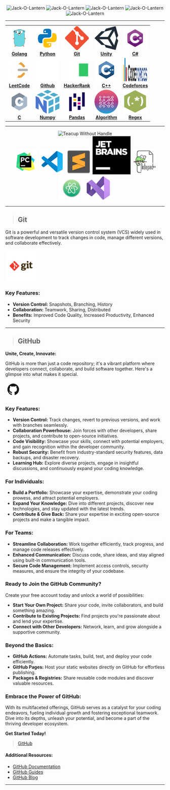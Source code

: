 <div align="center">
<img src="https://user-images.githubusercontent.com/74038190/216121919-60befe4d-11c6-4227-8992-35221d12ff54.png" alt="Jack-O-Lantern" width="50" />
<img src="https://user-images.githubusercontent.com/74038190/216121919-60befe4d-11c6-4227-8992-35221d12ff54.png" alt="Jack-O-Lantern" width="80" />
<img src="https://user-images.githubusercontent.com/74038190/216121919-60befe4d-11c6-4227-8992-35221d12ff54.png" alt="Jack-O-Lantern" width="110" />
<img src="https://user-images.githubusercontent.com/74038190/216121919-60befe4d-11c6-4227-8992-35221d12ff54.png" alt="Jack-O-Lantern" width="80" />
<img src="https://user-images.githubusercontent.com/74038190/216121919-60befe4d-11c6-4227-8992-35221d12ff54.png" alt="Jack-O-Lantern" width="50" />
</div>


****
<!-- ALL-TOPICS-LIST:START -->
<!-- prettier-ignore-start -->
<!-- markdownlint-disable -->
<center>
<table>
  <tr>
    <td align="center"><a href="Golang"><img src="images/go.svg" width="75px;" height="75px;" /><br /><b>Golang</b></a></td>
    <td align="center"><a href="https://github.com/asif7707/Python-projects"><img src="images/python.svg" width="75px;" height="75px;" /><br /><b>Python</b></a></td>
    <td align="center"><a href="#Git"><img src="images/git.png" width="75px;" height="75px;" /><br /><b>Git</b></a></td>
    <td align="center"><a href="https://github.com/asif7707/csharp-programming-for-Unity-Game-Development"><img src="images/unity.svg" width="75px;" height="75px;" /><br /><b>Unity</b></a></td>
    <td align="center"><a href="https://github.com/asif7707/Codes/tree/main/C%23"><img src="images/csharp.svg" width="75px;" height="75px;" /><br /><b>C#</b></a></td>
  </tr>
  
   <tr>
    <td align="center"><a href="Leetcode"><img src="images/leetcode.png" width="75px;" height="75px;" /><br /><b>LeetCode</b></a></td>
    <td align="center"><a href="#GitHub"><img src="images/github-light.svg" width="75px;" height="75px;" /><br /><b>Github</b></a></td>
    <td align="center"><a href="HackerRank"><img src="images/hackerrank.svg" width="75px;" height="75px;" /><br /><b>HackerRank</b></a></td>
    <td align="center"><a href="C++"><img src="images/c++.svg" width="75px;" height="75px;" /><br /><b>C++</b></a></td>
    <td align="center"><a href="codeforces"><img src="images/codeforces.svg" width="75px;" height="75px;" /><br /><b>Codeforces</b></a></td>
  </tr>
  
   <tr>
    <td align="center"><a href="C program"><img src="images/c.svg" width="75px;" height="75px;" /><br /><b>C</b></a></td>
    <td align="center"><a href="python gfg/Python Numpy"><img src="images/numpy-1.svg" width="75px;" height="75px;" /><br /><b>Numpy</b></a></td>
    <td align="center"><a href="python gfg/Python Pandas"><img src="images/Pandas_mark.svg" width="75px;" height="75px;" /><br /><b>Pandas</b></a></td>
    <td align="center"><a href="Algorithms"><img src="images/algorithm.png" width="75px;" height="75px;" /><br /><b>Algorithm</b></a></td>
    <td align="center"><a href="HackerRank/HackerRank Regex Solutions"><img src="images/regex.png" width="75px;" height="75px;" /><br /><b>Regex</b></a></td>
  </tr>
   
</table>
</center>
<!-- markdownlint-enable -->
<!-- prettier-ignore-end -->
<!-- ALL-TOPICS-LIST:END -->

****

<div align="center">
<img src="https://user-images.githubusercontent.com/74038190/216120974-24a76b31-7f39-41f1-a38f-b3c1377cc612.png" alt="Teacup Without Handle" width="100" />
<br>
<img src="images/pycharm.svg" width="80" />
<img src="images/vscode.svg" width="80" />
<img src="images/sublime.svg" width="80" />
<img src="images/jetbrains.png" width="120" />
<img src="images/notepad++.png" width="80" />
<img src="images/atom.svg" width="80" />
<img src="images/vs-studio.svg" width="80" />

</div>


****
> ## Git 
Git is a powerful and versatile version control system (VCS) widely used in software development to track changes in code, manage different versions, and collaborate effectively.

<a href="https://git-scm.com/"><img src="images/git.svg" alt="Jack-O-Lantern" width="100" /></a>
### Key Features:

* **Version Control:** Snapshots, Branching, History
* **Collaboration:** Teamwork, Sharing, Distributed
* **Benefits:** Improved Code Quality, Increased Productivity, Enhanced Security

****
> ## GitHub

**Unite, Create, Innovate:**

GitHub is more than just a code repository; it's a vibrant platform where developers connect, collaborate, and build software together. Here's a glimpse into what makes it special.

<a href="https://github.com/asif7707"><img src="images/github.svg" alt="Jack-O-Lantern" width="50" /></a>

### Key Features:

* **Version Control:** Track changes, revert to previous versions, and work with branches seamlessly.
* **Collaboration Powerhouse:** Join forces with other developers, share projects, and contribute to open-source initiatives.
* **Code Visibility:** Showcase your skills, connect with potential employers, and gain recognition within the developer community.
* **Robust Security:** Benefit from industry-standard security features, data backups, and disaster recovery.
* **Learning Hub:** Explore diverse projects, engage in insightful discussions, and continuously expand your coding knowledge.

### For Individuals:

* **Build a Portfolio:** Showcase your expertise, demonstrate your coding prowess, and attract potential employers.
* **Expand Your Knowledge:** Dive into different projects, discover new technologies, and stay updated with the latest trends.
* **Contribute & Give Back:** Share your expertise in exciting open-source projects and make a tangible impact.

### For Teams:

* **Streamline Collaboration:** Work together efficiently, track progress, and manage code releases effectively.
* **Enhanced Communication:** Discuss code, share ideas, and stay aligned using built-in communication tools.
* **Secure Code Management:** Implement access controls, security measures, and ensure the integrity of your codebase.

### Ready to Join the GitHub Community?

Create your free account today and unlock a world of possibilities:

* **Start Your Own Project:** Share your code, invite collaborators, and build something amazing.
* **Contribute to Existing Projects:** Find projects you're passionate about and lend your expertise.
* **Connect with Other Developers:** Network, learn, and grow alongside a supportive community.

### Beyond the Basics:

* **GitHub Actions:** Automate tasks, build, test, and deploy your code efficiently.
* **GitHub Pages:** Host your static websites directly on GitHub for effortless publishing.
* **Packages & Registries:** Share reusable code modules and discover valuable resources.

### Embrace the Power of GitHub:

With its multifaceted offerings, GitHub serves as a catalyst for your coding endeavors, fueling individual growth and fostering exceptional teamwork. Dive into its depths, unleash your potential, and become a part of the thriving developer ecosystem.

**Get Started Today!**

> [GitHub](https://github.com/signup)

#### Additional Resources:

* [GitHub Documentation](https://docs.github.com/)
* [GitHub Guides](https://guides.github.com/)
* [GitHub Blog](https://github.blog/)

****

